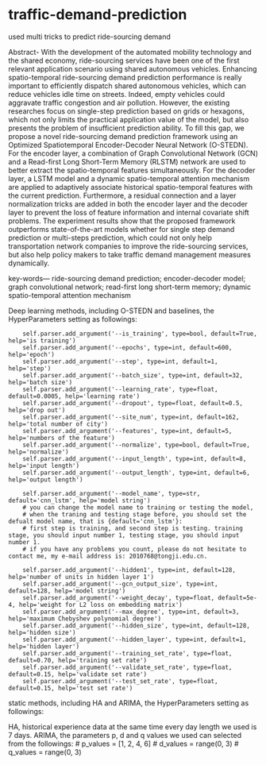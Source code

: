 # traffic-demand-prediction
used multi tricks to predict ride-sourcing demand

Abstract- With the development of the automated mobility technology and the shared economy, ride-sourcing services have been one of the first relevant application scenario using shared autonomous vehicles. Enhancing spatio-temporal ride-sourcing demand prediction performance is really important to efficiently dispatch shared autonomous vehicles, which can reduce vehicles idle time on streets. Indeed, empty vehicles could aggravate traffic congestion and air pollution. However, the existing researches focus on single-step prediction based on grids or hexagons, which not only limits the practical application value of the model, but also presents the problem of insufficient prediction ability. To fill this gap, we propose a novel ride-sourcing demand prediction framework using an Optimized Spatiotemporal Encoder-Decoder Neural Network (O-STEDN). For the encoder layer, a combination of Graph Convolutional Network (GCN) and a Read-first Long Short-Term Memory (RLSTM) network are used to better extract the spatio-temporal features simultaneously. For the decoder layer, a LSTM model and a dynamic spatio-temporal attention mechanism are applied to adaptively associate historical spatio-temporal features with the current prediction. Furthermore, a residual connection and a layer normalization tricks are added in both the encoder layer and the decoder layer to prevent the loss of feature information and internal covariate shift problems. The experiment results show that the proposed framework outperforms state-of-the-art models whether for single step demand prediction or multi-steps prediction, which could not only help transportation network companies to improve the ride-sourcing services, but also help policy makers to take traffic demand management measures dynamically.

key-words— ride-sourcing demand prediction; encoder-decoder model; graph convolutional network; read-first long short-term memory; dynamic spatio-temporal attention mechanism


Deep learning methods, including O-STEDN and baselines, the HyperParameters setting as followings:

        self.parser.add_argument('--is_training', type=bool, default=True, help='is training')
        self.parser.add_argument('--epochs', type=int, default=600, help='epoch')
        self.parser.add_argument('--step', type=int, default=1, help='step')
        self.parser.add_argument('--batch_size', type=int, default=32, help='batch size')
        self.parser.add_argument('--learning_rate', type=float, default=0.0005, help='learning rate')
        self.parser.add_argument('--dropout', type=float, default=0.5, help='drop out')
        self.parser.add_argument('--site_num', type=int, default=162, help='total number of city')
        self.parser.add_argument('--features', type=int, default=5, help='numbers of the feature')
        self.parser.add_argument('--normalize', type=bool, default=True, help='normalize')
        self.parser.add_argument('--input_length', type=int, default=8, help='input length')
        self.parser.add_argument('--output_length', type=int, default=6, help='output length')
        
        self.parser.add_argument('--model_name', type=str, default='cnn_lstm', help='model string') 
        # you can change the model name to training or testing the model,
        # when the traning and testing stage before, you should set the defualt model name, that is {default='cnn_lstm'}:
        # first step is training, and second step is testing. training stage, you should input number 1, testing stage, you should input number 1.
        # if you have any problems you count, please do not hesitate to contact me, my e-mail address is: 2010768@tongji.edu.cn.
        
        self.parser.add_argument('--hidden1', type=int, default=128, help='number of units in hidden layer 1')
        self.parser.add_argument('--gcn_output_size', type=int, default=128, help='model string')
        self.parser.add_argument('--weight_decay', type=float, default=5e-4, help='weight for L2 loss on embedding matrix')
        self.parser.add_argument('--max_degree', type=int, default=3, help='maximum Chebyshev polynomial degree')
        self.parser.add_argument('--hidden_size', type=int, default=128, help='hidden size')
        self.parser.add_argument('--hidden_layer', type=int, default=1, help='hidden layer')
        self.parser.add_argument('--training_set_rate', type=float, default=0.70, help='training set rate')
        self.parser.add_argument('--validate_set_rate', type=float, default=0.15, help='validate set rate')
        self.parser.add_argument('--test_set_rate', type=float, default=0.15, help='test set rate')

static methods, including HA and ARIMA, the HyperParameters setting as followings:

HA, historical experience data at the same time every day length we used is 7 days.
ARIMA, the parameters p, d and q values we used can selected from the followings:
    # p_values = [1, 2, 4, 6]
    # d_values = range(0, 3)
    # q_values = range(0, 3)
